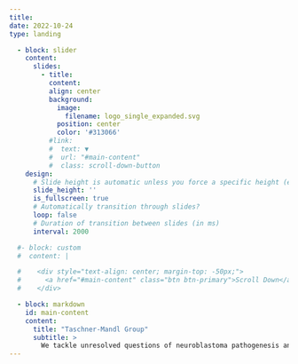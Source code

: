 ```yaml
---
title:
date: 2022-10-24
type: landing

  - block: slider
    content:
      slides:
        - title:
          content:
          align: center
          background:
            image:
              filename: logo_single_expanded.svg
            position: center
            color: '#313066'
          #link:
          #  text: ▼
          #  url: "#main-content"
          #  class: scroll-down-button
    design:
      # Slide height is automatic unless you force a specific height (e.g. '400px')
      slide_height: ''
      is_fullscreen: true
      # Automatically transition through slides?
      loop: false
      # Duration of transition between slides (in ms)
      interval: 2000

  #- block: custom
  #  content: |

  #    <div style="text-align: center; margin-top: -50px;">
  #      <a href="#main-content" class="btn btn-primary">Scroll Down</a>
  #    </div>

  - block: markdown
    id: main-content
    content:
      title: "Taschner-Mandl Group"
      subtitle: >
        We tackle unresolved questions of neuroblastoma pathogenesis and develop new diagnostic and therapeutic approaches to facilitate precision medicine for children with malignant solid tumors.
---
```

